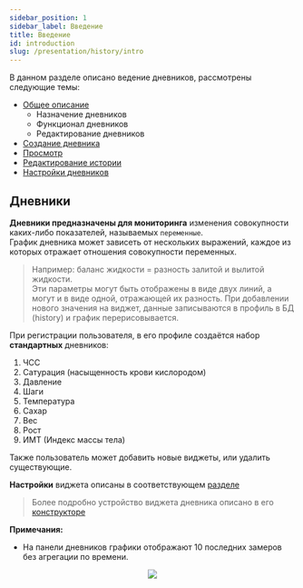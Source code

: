 ```yaml
---
sidebar_position: 1
sidebar_label: Введение
title: Введение
id: introduction
slug: /presentation/history/intro
---
```


В данном разделе описано ведение дневников, рассмотрены следующие темы:

- [Общее описание](/docs/presentation/history/intro)
  - Назначение дневников
  - Функционал дневников
  - Редактирование дневников
- [Создание дневника](/docs/presentation/history/constructor_diary)
- [Просмотр](/docs/presentation/history/show)
- [Редактирование истории](/docs/presentation/history/edit_history)
- [Настройки дневников](/docs/presentation/history/edit_diary)

## Дневники

**Дневники предназначены для мониторинга** изменения совокупности каких-либо показателей, называемых `переменные`.  
График дневника может зависеть от нескольких выражений, каждое из которых отражает отношения совокупности переменных.

> Например: баланс жидкости = разность залитой и вылитой жидкости.  
> Эти параметры могут быть отображены в виде двух линий, а могут и в виде одной, отражающей их разность.
> При добавлении нового значения на виджет, данные записываются в профиль в БД (history) и график перерисовывается.

При регистрации пользователя, в его профиле создаётся набор **стандартных** дневников:

1. ЧСС
2. Сатурация (насыщенность крови кислородом)
3. Давление
4. Шаги
5. Температура
6. Сахар
7. Вес
8. Рост
9. ИМТ (Индекс массы тела)

Также пользователь может добавить новые виджеты, или удалить существующие.

**Настройки** виджета описаны в соответствующем [разделе](/docs/presentation/history/edit_diary)  

> Более подробно устройство виджета дневника описано в его [конструкторе](/docs/presentation/history/constructor_diary)

**Примечания:**

- На панели дневников графики отображают 10 последних замеров без агрегации по времени.

<div align="center"><img type="imgscreen" src="/wellness_doc/img/presentation/diary/diaryLayout.png"/></div>
